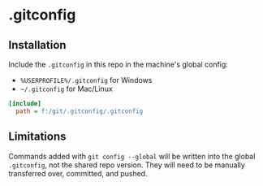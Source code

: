 # .gitconfig

## Installation

Include the `.gitconfig` in this repo in the machine's global config:

- `%USERPROFILE%/.gitconfig` for Windows
- `~/.gitconfig` for Mac/Linux

```ini
[include]
  path = f:/git/.gitconfig/.gitconfig
```

## Limitations

Commands added with `git config --global` will be written into the global `.gitconfig`, not the shared repo version. They will need to be manually transferred over, committed, and pushed.
